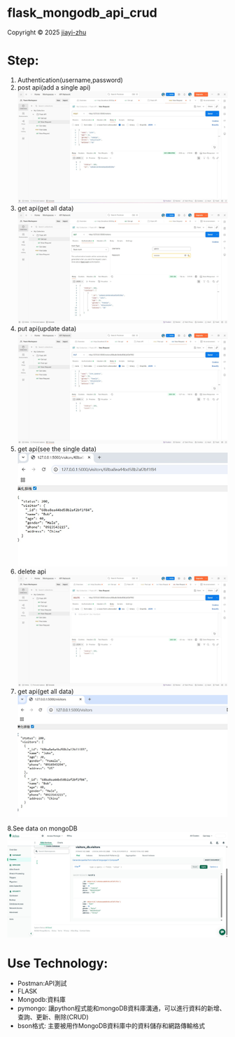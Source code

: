 # flask_mongodb_api_crud

<p> Copyright © 2025 <a href="https://github.com/zhu7055">jiayi-zhu</a></p>

# Step:
1. Authentication(username,password)
2. post api(add a single api)
   ![POST_api_2.jpg](/images/POST_api_2.jpg)
3. get api(get all data)
   ![GET_api.jpg](/images/GET_api.jpg)
4. put api(update data)
   ![PUT_api.jpg](/images/PUT_api.jpg)
5. get api(see the single data)
   ![find_single_api.jpg](/images/find_single_api.jpg)
6. delete api
   ![DELETE_api.jpg](/images/DELETE_api.jpg)
7. get api(get all data)
   ![get_all_api_browser.jpg](/images/get_all_api_browser.jpg)

8.See data on mongoDB
   ![MongoDB_data.jpg](/images/MongoDB_data.jpg)
# Use Technology:

- Postman:API測試
- FLASK
- Mongodb:資料庫
- pymongo: 讓python程式能和mongoDB資料庫溝通，可以進行資料的新增、查詢、更新、刪除(CRUD)
- bson格式: 主要被用作MongoDB資料庫中的資料儲存和網路傳輸格式
